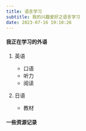 ```yaml
---
title: 语言学习
subtitle: 我的兴趣爱好之语言学习
date: 2023-07-16 19:10:26
---
```




<div class="markdown-body">

#### 我正在学习的外语

1. 英语
    - 口语
    - 听力
    - 阅读

2. 日语
    - 教材


#### 一些资源记录

</div>